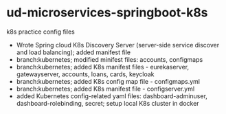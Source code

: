 # ud-microservices-springboot-k8s
k8s practice config files

- Wrote Spring cloud K8s Discovery Server (server-side service discover and load balancing); added manifest file
- branch:kubernetes; modified minifest files: accounts, configmaps
- branch:kubernetes; added K8s manifest files - eurekaserver, gatewayserver, accounts, loans, cards, keycloak
- branch:kubernetes; added K8s config map file - configmaps.yml
- branch:kubernetes; added K8s manifest file - configserver.yml
- added Kubernetes config-related yaml files: dashboard-adminuser, dashboard-rolebinding, secret; setup local K8s cluster in docker
